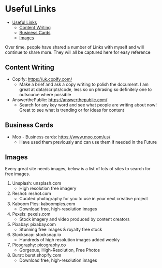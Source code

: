 # Useful Links

- [Useful Links](#useful-links)
  - [Content Writing](#content-writing)
  - [Business Cards](#business-cards)
  - [Images](#images)

Over time, people have shared a number of Links with myself and will continue to share more. They will all be captured here for easy reference

## Content Writing

- Copify: https://uk.copify.com/
  - Make a brief and ask a copy writing to polish the document. I am great at data/scripts/code, less so on phrasing so definitely one to outsource where possible
- AnswerthePublic: https://answerthepublic.com/
  - Search for any key word and see what people are writing about now! Great to see what is trending or for ideas for content

## Business Cards

- Moo - Business cards: https://www.moo.com/us/
  - Have used them previously and can use them if needed in the Future

## Images 

Every great site needs images, below is a list of lots of sites to search for free images.


1. Unsplash: unsplash.com
   - High resolution free imagery
2. Reshot: reshot.com
   - Curated photography for you to use in your next creative project
3.  Kaboom Pics: kaboompics.com
    - Download free, high-resolution images
4.  Pexels: pexels.com
    - Stock imagery and video produced by content creators
5.  Pixabay: pixabay.com
    - Stunning free images & royalty free stock
6.  Stocksnap: stocksnap.io
    - Hundreds of high resolution images added weekly
7.  Picography: picography.co
    - Gorgeous, High-Resolution, Free Photos
8.  Burst: burst.shopify.com
    - Download free, high-resolution images